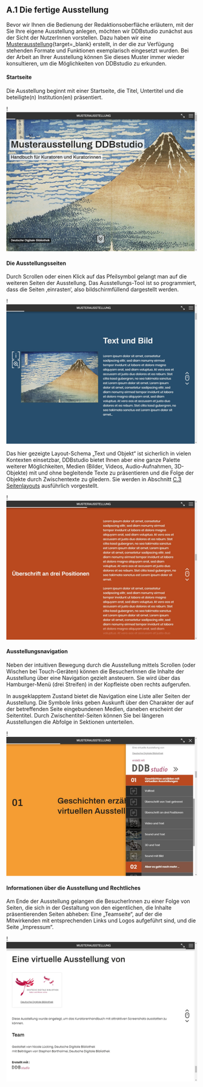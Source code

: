 ## A.1 Die fertige Ausstellung

Bevor wir Ihnen die Bedienung der Redaktionsoberfläche erläutern, mit der Sie Ihre eigene Ausstellung anlegen, möchten wir DDBstudio zunächst aus der Sicht der NutzerInnen vorstellen. Dazu haben wir eine [Musterausstellung](http://ausstellungen.deutsche-digitale-bibliothek.de/handbuchlitfass/){target=_blank} erstellt, in der die zur Verfügung stehenden Formate und Funktionen exemplarisch eingesetzt wurden. Bei der Arbeit an Ihrer Ausstellung können Sie dieses Muster immer wieder konsultieren, um die Möglichkeiten von DDBstudio zu erkunden.

#### Startseite

Die Ausstellung beginnt mit einer Startseite, die Titel, Untertitel und die beteiligte(n) Institution(en) präsentiert.

!![Abb. A.1-1 – Startseite der Ausstellung][A-1_1]

#### Die Ausstellungsseiten

Durch Scrollen oder einen Klick auf das Pfeilsymbol gelangt man auf die weiteren Seiten der Ausstellung. Das Ausstellungs-Tool ist so programmiert, dass die Seiten ‚einrasten‘, also bildschirmfüllend dargestellt werden.

!![Abb. A.1-2 – eine Seite der Ausstellung (hier: Text und Objekt)][A-1_2]

Das hier gezeigte Layout-Schema „Text und Objekt“ ist sicherlich in vielen Kontexten einsetzbar, DDBstudio bietet Ihnen aber eine ganze Palette weiterer Möglichkeiten, Medien (Bilder, Videos, Audio-Aufnahmen, 3D-Objekte) mit und ohne begleitende Texte zu präsentieren und die Folge der Objekte durch Zwischentexte zu gliedern. Sie werden in Abschnitt [C.3 Seitenlayouts](seiten_layouts.md) ausführlich vorgestellt.

!![Abb. A.1-3 – ein Zwischentext mit seitlicher Überschrift][A-1_3]

#### Ausstellungsnavigation

Neben der intuitiven Bewegung durch die Ausstellung mittels Scrollen (oder Wischen bei Touch-Geräten) können die BesucherInnen die Inhalte der Ausstellung über eine Navigation gezielt ansteuern. Sie wird über das Hamburger-Menü (drei Streifen) in der Kopfleiste oben rechts aufgerufen.

In ausgeklapptem Zustand bietet die Navigation eine Liste aller Seiten der Ausstellung. Die Symbole links geben Auskunft über den Charakter der auf der betreffenden Seite eingebundenen Medien, daneben erscheint der Seitentitel. Durch Zwischentitel-Seiten können Sie bei längeren Ausstellungen die Abfolge in Sektionen unterteilen.

!![Abb. A.1-4 – ausgeklappte Ausstellungsnavigation][A-1_4]

#### Informationen über die Ausstellung und Rechtliches

Am Ende der Ausstellung gelangen die BesucherInnen zu einer Folge von Seiten, die sich in der Gestaltung von den eigentlichen, die Inhalte präsentierenden Seiten abheben: Eine „Teamseite“, auf der die Mitwirkenden mit entsprechenden Links und Logos aufgeführt sind, und die Seite „Impressum“.

!![Abb. A.1-5 – die „Teamseite“ der Musterausstellung][A-1_5]

[A-1_1]: img/A-1_1.jpg "Abb. A.1-1 – Alt-Text „in Anführungszeichen“"
[A-1_2]: img/A-1_2.jpg "Abb. A.1-2 – eine Seite der Ausstellung (hier: Text mit Objekt)"
[A-1_3]: img/A-1_3.jpg "Abb. A.1-3 – ein Zwischentext mit seitlicher Überschrift"
[A-1_4]: img/A-1_4.jpg "Abb. A.1-5 – ausgeklappte Ausstellungsnavigation"
[A-1_5]: img/A-1_5.jpg "Abb. A.1-4 – die „Teamseite“ der Musterausstellung"
